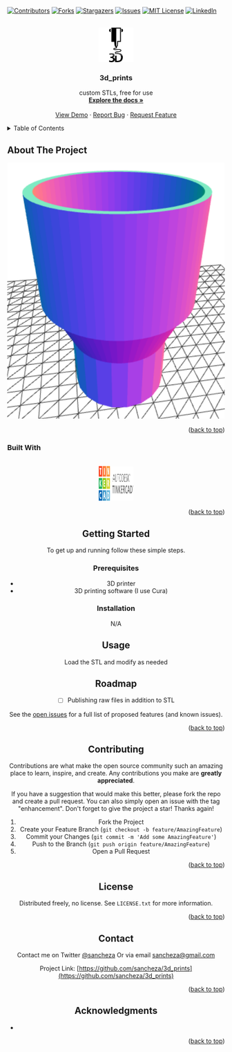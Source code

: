 <div id="top"></div>
<!--
*** Credit Best-README-Template
-->


<!-- PROJECT SHIELDS -->
<!--
*** I'm using markdown "reference style" links for readability.
*** Reference links are enclosed in brackets [ ] instead of parentheses ( ).
*** See the bottom of this document for the declaration of the reference variables
*** for contributors-url, forks-url, etc. This is an optional, concise syntax you may use.
*** https://www.markdownguide.org/basic-syntax/#reference-style-links
-->
[![Contributors][contributors-shield]][contributors-url]
[![Forks][forks-shield]][forks-url]
[![Stargazers][stars-shield]][stars-url]
[![Issues][issues-shield]][issues-url]
[![MIT License][license-shield]][license-url]
[![LinkedIn][linkedin-shield]][linkedin-url]



<!-- PROJECT LOGO -->
<br />
<div align="center">
  <a href="https://github.com/sancheza/3d_prints">
    <img src="images/logo.png" alt="Logo" width="80" height="80">
  </a>

<h3 align="center">3d_prints</h3>

  <p align="center">
    custom STLs, free for use
    <br />
    <a href="https://github.com/sancheza/3d_prints"><strong>Explore the docs »</strong></a>
    <br />
    <br />
    <a href="https://github.com/sancheza/3d_prints">View Demo</a>
    ·
    <a href="https://github.com/sancheza/3d_prints/issues">Report Bug</a>
    ·
    <a href="https://github.com/sancheza/3d_prints/issues">Request Feature</a>
  </p>
</div>



<!-- TABLE OF CONTENTS -->
<details>
  <summary>Table of Contents</summary>
  <ol>
    <li>
      <a href="#about-the-project">About The Project</a>
      <ul>
        <li><a href="#built-with">Built With</a></li>
      </ul>
    </li>
    <li>
      <a href="#getting-started">Getting Started</a>
      <ul>
        <li><a href="#prerequisites">Prerequisites</a></li>
        <li><a href="#installation">Installation</a></li>
      </ul>
    </li>
    <li><a href="#usage">Usage</a></li>
    <li><a href="#roadmap">Roadmap</a></li>
    <li><a href="#contributing">Contributing</a></li>
    <li><a href="#license">License</a></li>
    <li><a href="#contact">Contact</a></li>
    <li><a href="#acknowledgments">Acknowledgments</a></li>
  </ol>
</details>



<!-- ABOUT THE PROJECT -->
## About The Project

[![Product Name Screen Shot][product-screenshot]](https://github.com/sancheza/3d_prints)

<p align="right">(<a href="#top">back to top</a>)</p>



### Built With

<br />
<div align="center">
  <a href="https://github.com/sancheza/3d_prints">
    <img src="images/tinkercad.svg" alt="tinkercad" width="80" height="80">
  </a>
 
<!-- * [![Angular][Angular.io]][Angular-url] -->

<p align="right">(<a href="#top">back to top</a>)</p>



<!-- GETTING STARTED -->
## Getting Started

To get up and running follow these simple  steps.

### Prerequisites

- 3D printer
- 3D printing software (I use Cura)


### Installation

N/A

<!-- USAGE EXAMPLES -->
## Usage

Load the STL and modify as needed


<!-- ROADMAP -->
## Roadmap

- [ ] Publishing raw files in addition to STL

See the [open issues](https://github.com/sancheza/3d_prints/issues) for a full list of proposed features (and known issues).

<p align="right">(<a href="#top">back to top</a>)</p>



<!-- CONTRIBUTING -->
## Contributing

Contributions are what make the open source community such an amazing place to learn, inspire, and create. Any contributions you make are **greatly appreciated**.

If you have a suggestion that would make this better, please fork the repo and create a pull request. You can also simply open an issue with the tag "enhancement".
Don't forget to give the project a star! Thanks again!

1. Fork the Project
2. Create your Feature Branch (`git checkout -b feature/AmazingFeature`)
3. Commit your Changes (`git commit -m 'Add some AmazingFeature'`)
4. Push to the Branch (`git push origin feature/AmazingFeature`)
5. Open a Pull Request

<p align="right">(<a href="#top">back to top</a>)</p>



<!-- LICENSE -->
## License

Distributed freely, no license. See `LICENSE.txt` for more information.

<p align="right">(<a href="#top">back to top</a>)</p>



<!-- CONTACT -->
## Contact

Contact me on Twitter [@sancheza](https://twitter.com/sancheza)
Or via email sancheza@gmail.com

Project Link: [https://github.com/sancheza/3d_prints](https://github.com/sancheza/3d_prints)

<p align="right">(<a href="#top">back to top</a>)</p>



<!-- ACKNOWLEDGMENTS -->
## Acknowledgments

* []()

<p align="right">(<a href="#top">back to top</a>)</p>



<!-- MARKDOWN LINKS & IMAGES -->
<!-- https://www.markdownguide.org/basic-syntax/#reference-style-links -->
[contributors-shield]: https://img.shields.io/github/contributors/sancheza/3d_prints.svg?style=for-the-badge
[contributors-url]: https://github.com/sancheza/3d_prints/graphs/contributors
[forks-shield]: https://img.shields.io/github/forks/sancheza/3d_prints.svg?style=for-the-badge
[forks-url]: https://github.com/sancheza/3d_prints/network/members
[stars-shield]: https://img.shields.io/github/stars/sancheza/3d_prints.svg?style=for-the-badge
[stars-url]: https://github.com/sancheza/3d_prints/stargazers
[issues-shield]: https://img.shields.io/github/issues/sancheza/3d_prints.svg?style=for-the-badge
[issues-url]: https://github.com/sancheza/3d_prints/issues
[license-shield]: https://img.shields.io/github/license/sancheza/3d_prints.svg?style=for-the-badge
[license-url]: https://github.com/sancheza/3d_prints/blob/master/LICENSE.txt
[linkedin-shield]: https://img.shields.io/badge/-LinkedIn-black.svg?style=for-the-badge&logo=linkedin&colorB=555
[linkedin-url]: https://linkedin.com/in/antoniosanchez
[product-screenshot]: images/screenshot.png
[Next.js]: https://img.shields.io/badge/next.js-000000?style=for-the-badge&logo=nextdotjs&logoColor=white
[Next-url]: https://nextjs.org/
[React.js]: https://img.shields.io/badge/React-20232A?style=for-the-badge&logo=react&logoColor=61DAFB
[React-url]: https://reactjs.org/
[Vue.js]: https://img.shields.io/badge/Vue.js-35495E?style=for-the-badge&logo=vuedotjs&logoColor=4FC08D
[Vue-url]: https://vuejs.org/
[Angular.io]: https://img.shields.io/badge/Angular-DD0031?style=for-the-badge&logo=angular&logoColor=white
[Angular-url]: https://angular.io/
[Svelte.dev]: https://img.shields.io/badge/Svelte-4A4A55?style=for-the-badge&logo=svelte&logoColor=FF3E00
[Svelte-url]: https://svelte.dev/
[Laravel.com]: https://img.shields.io/badge/Laravel-FF2D20?style=for-the-badge&logo=laravel&logoColor=white
[Laravel-url]: https://laravel.com
[Bootstrap.com]: https://img.shields.io/badge/Bootstrap-563D7C?style=for-the-badge&logo=bootstrap&logoColor=white
[Bootstrap-url]: https://getbootstrap.com
[JQuery.com]: https://img.shields.io/badge/jQuery-0769AD?style=for-the-badge&logo=jquery&logoColor=white
[JQuery-url]: https://jquery.com 